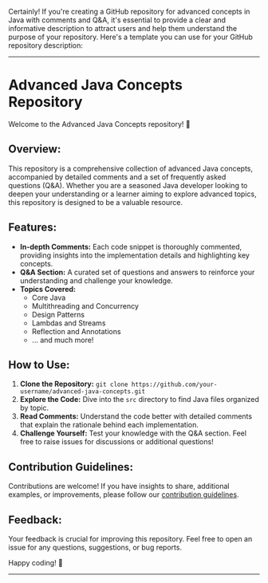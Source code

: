 Certainly! If you're creating a GitHub repository for advanced concepts in Java with comments and Q&A, it's essential to provide a clear and informative description to attract users and help them understand the purpose of your repository. Here's a template you can use for your GitHub repository description:

---

# Advanced Java Concepts Repository

Welcome to the Advanced Java Concepts repository! 🚀

## Overview:

This repository is a comprehensive collection of advanced Java concepts, accompanied by detailed comments and a set of frequently asked questions (Q&A). Whether you are a seasoned Java developer looking to deepen your understanding or a learner aiming to explore advanced topics, this repository is designed to be a valuable resource.

## Features:

- **In-depth Comments:** Each code snippet is thoroughly commented, providing insights into the implementation details and highlighting key concepts.
- **Q&A Section:** A curated set of questions and answers to reinforce your understanding and challenge your knowledge.
- **Topics Covered:**
  - Core Java
  - Multithreading and Concurrency
  - Design Patterns
  - Lambdas and Streams
  - Reflection and Annotations
  - ... and much more!

## How to Use:

1. **Clone the Repository:** `git clone https://github.com/your-username/advanced-java-concepts.git`
2. **Explore the Code:** Dive into the `src` directory to find Java files organized by topic.
3. **Read Comments:** Understand the code better with detailed comments that explain the rationale behind each implementation.
4. **Challenge Yourself:** Test your knowledge with the Q&A section. Feel free to raise issues for discussions or additional questions!

## Contribution Guidelines:

Contributions are welcome! If you have insights to share, additional examples, or improvements, please follow our [contribution guidelines](CONTRIBUTING.md).

## Feedback:

Your feedback is crucial for improving this repository. Feel free to open an issue for any questions, suggestions, or bug reports.

Happy coding! 🚀

---
